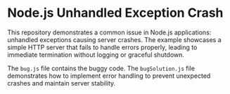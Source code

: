 # Node.js Unhandled Exception Crash

This repository demonstrates a common issue in Node.js applications: unhandled exceptions causing server crashes.  The example showcases a simple HTTP server that fails to handle errors properly, leading to immediate termination without logging or graceful shutdown.

The `bug.js` file contains the buggy code. The `bugSolution.js` file demonstrates how to implement error handling to prevent unexpected crashes and maintain server stability.